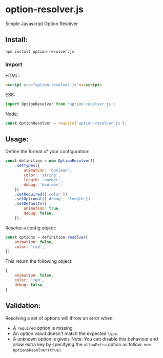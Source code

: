 option-resolver.js
================

Simple Javascript Option Resolver

## Install:

    npm install option-resolver.js

### Import

HTML:

```html
<script src="option-resolver.js"></script>
```

ES6:

```javascript
import OptionResolver from 'option-resolver.js';
```

Node:

```javascript
const OptionResolver = require('option-resolver.js');
```

## Usage:

Define the format of your configuration:

```javascript
const definition = new OptionResolver()
    .setTypes({
        animation: 'boolean',
        color: 'string',
        length: 'number',
        debug: 'boolean',
    })
    .setRequired(['color'])
    .setOptional(['debug', 'length'])
    .setDefaults({
        animation: true,
        debug: false,
    });
```

Resolve a config object:

```javascript
const options = definition.resolve({
    animation: false,
    color: 'red',
});
```

This return the following object:

```javascript
{
    animation: false,
    color: 'red',
    debug: false,
}
```

## Validation:

Resolving a set of options will throw an error when:

* A `required` option is missing
* An option valud doesn't match the expected `type`.
* A unknown option is given. Note: You can disable this behaviour and allow extra key by specifying the `allowExtra` option as follow: `new OptionsResolver(true)`.
